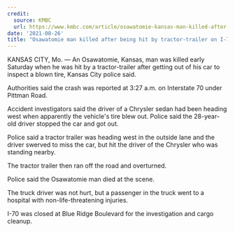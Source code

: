 ```yaml
---
credit:
  source: KMBC
  url: https://www.kmbc.com/article/osawatomie-kansas-man-killed-after-being-hit-by-tractor-trailer-on-i-70-in-kansas-city/37421799#
date: '2021-08-26'
title: "Osawatomie man killed after being hit by tractor-trailer on I-70 early Saturday"
---
```

KANSAS CITY, Mo. —
An Osawatomie, Kansas, man was killed early Saturday when he was hit by a tractor-trailer after getting out of his car to inspect a blown tire, Kansas City police said.

Authorities said the crash was reported at 3:27 a.m. on Interstate 70 under Pittman Road.

Accident investigators said the driver of a Chrysler sedan had been heading west when apparently the vehicle's tire blew out. Police said the 28-year-old driver stopped the car and got out.

Police said a tractor trailer was heading west in the outside lane and the driver swerved to miss the car, but hit the driver of the Chrysler who was standing nearby.

The tractor trailer then ran off the road and overturned.

Police said the Osawatomie man died at the scene.

The truck driver was not hurt, but a passenger in the truck went to a hospital with non-life-threatening injuries.

I-70 was closed at Blue Ridge Boulevard for the investigation and cargo cleanup.
